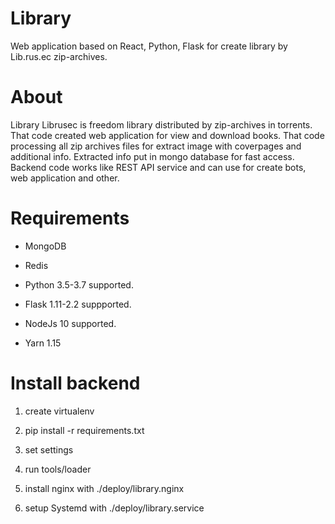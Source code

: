 # Library #

Web application based on React, Python, Flask for create library by Lib.rus.ec zip-archives.

# About #

Library Librusec is freedom library distributed by zip-archives in torrents. That code created web application for view and download books.
That code processing all zip archives files for extract image with coverpages and additional info. Extracted info put in mongo database for fast access.
Backend code works like REST API service and can use for create bots, web application and other.

# Requirements #

* MongoDB

* Redis

* Python 3.5-3.7 supported.

* Flask 1.11-2.2 suppported.

* NodeJs 10 supported.

* Yarn 1.15

# Install backend #

1. create virtualenv 

2. pip install -r requirements.txt

3. set settings

4. run tools/loader

5. install nginx with ./deploy/library.nginx

6. setup Systemd with ./deploy/library.service
